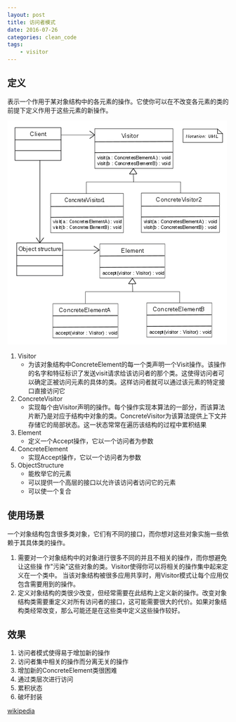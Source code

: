 ```yaml
---
layout: post
title: 访问者模式
date: 2016-07-26
categories: clean_code
tags:  
    - visitor
---
```





## 定义
表示一个作用于某对象结构中的各元素的操作。它使你可以在不改变各元素的类的前提下定义作用于这些元素的新操作。

![类图](/images/design_pattern/visitor.png)

1. Visitor
    * 为该对象结构中ConcreteElement的每一个类声明一个Visit操作。该操作的名字和特征标识了发送visit请求给该访问者的那个类。这使得访问者可以确定正被访问元素的具体的类。这样访问者就可以通过该元素的特定接口直接访问它
2. ConcreteVisitor
    * 实现每个由Visitor声明的操作。每个操作实现本算法的一部分，而该算法片断乃是对应于结构中对象的类。ConcreteVisitor为该算法提供上下文并存储它的局部状态。这一状态常常在遍历该结构的过程中累积结果
3. Element
    * 定义一个Accept操作，它以一个访问者为参数
4. ConcreteElement
    * 实现Accept操作，它以一个访问者为参数
5. ObjectStructure
    * 能枚举它的元素
    * 可以提供一个高层的接口以允许该访问者访问它的元素
    * 可以使一个复合

## 使用场景

一个对象结构包含很多类对象，它们有不同的接口，而你想对这些对象实施一些依赖于其具体类的操作。
1. 需要对一个对象结构中的对象进行很多不同的并且不相关的操作，而你想避免让这些操
作"污染"这些对象的类。Visitor使得你可以将相关的操作集中起来定义在一个类中。
当该对象结构被很多应用共享时，用Visitor模式让每个应用仅包含需要用到的操作。
2. 定义对象结构的类很少改变，但经常需要在此结构上定义新的操作。改变对象结构类需要重定义对所有访问者的接口，这可能需要很大的代价。如果对象结构类经常改变，那么可能还是在这些类中定义这些操作较好。

## 效果

1. 访问者模式使得易于增加新的操作
2. 访问者集中相关的操作而分离无关的操作
3. 增加新的ConcreteElement类很困难
4. 通过类层次进行访问
5. 累积状态
6. 破坏封装

[wikipedia](https://en.wikipedia.org/wiki/Visitor_pattern)  
